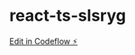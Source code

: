 # react-ts-slsryg

[Edit in Codeflow ⚡️](https://stackblitz.com/~/github.com/Bekacru/react-ts-slsryg)